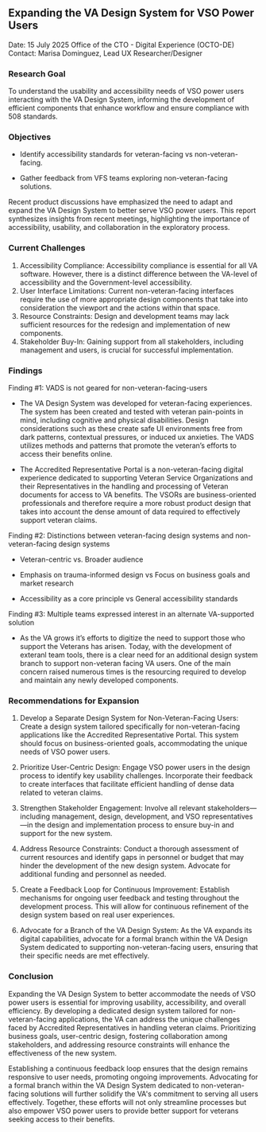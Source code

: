 ## Expanding the VA Design System for VSO Power Users 

Date: 15 July 2025
Office of the CTO - Digital Experience (OCTO-DE)
Contact: Marisa Dominguez, Lead UX Researcher/Designer 

### Research Goal 

To understand the usability and accessibility needs of VSO power users interacting with the VA Design System, informing the development of efficient components that enhance workflow and ensure compliance with 508 standards. 

### Objectives 

*   Identify accessibility standards for veteran-facing vs non-veteran-facing. 

*   Gather feedback from VFS teams exploring non-veteran-facing solutions. 

Recent product discussions have emphasized the need to adapt and expand the VA Design System to better serve VSO power users. This report synthesizes insights from recent meetings, highlighting the importance of accessibility, usability, and collaboration in the exploratory process. 

### Current Challenges 

1.  Accessibility Compliance: Accessibility compliance is essential for all VA software. However, there is a distinct difference between the VA\-level of accessibility and the Government\-level accessibility.  
2.  User Interface Limitations: Current non-veteran-facing interfaces require the use of more appropriate design components that take into consideration the viewport and the actions within that space. 
3.  Resource Constraints: Design and development teams may lack sufficient resources for the redesign and implementation of new components. 
4.  Stakeholder Buy-In: Gaining support from all stakeholders, including management and users, is crucial for successful implementation. 

### Findings 

Finding #1: VADS is not geared for non-veteran-facing-users 
*   The VA Design System was developed for veteran-facing experiences. The system has been created and tested with veteran pain-points in mind, including cognitive and physical disabilities. Design considerations such as these create safe UI environments free from dark patterns, contextual pressures, or induced ux anxieties. The VADS utilizes methods and patterns that promote the veteran’s efforts to access their benefits online. 

*   The Accredited Representative Portal is a non-veteran-facing digital experience dedicated to supporting Veteran Service Organizations and their Representatives in the handling and processing of Veteran documents for access to VA benefits. The VSORs are business-oriented  professionals and therefore require a more robust product design that takes into account the dense amount of data required to effectively support veteran claims.  

Finding #2: Distinctions between veteran-facing design systems and non-veteran-facing design systems 
*   Veteran-centric vs. Broader audience 
    
*   Emphasis on trauma-informed design vs Focus on business goals and market research 
    
*   Accessibility as a core principle vs General accessibility standards 
    
Finding #3: Multiple teams expressed interest in an alternate VA-supported solution 
*   As the VA grows it’s efforts to digitize the need to support those who support the Veterans has arisen. Today, with the development of exteranl team tools, there is a clear need for an additional design system branch to support non-veteran facing VA users. One of the main concern raised numerous times is the resourcing required to develop and maintain any newly developed components. 
    

### Recommendations for Expansion 

1.  Develop a Separate Design System for Non-Veteran-Facing Users: Create a design system tailored specifically for non-veteran-facing applications like the Accredited Representative Portal. This system should focus on business-oriented goals, accommodating the unique needs of VSO power users. 

2.  Prioritize User-Centric Design: Engage VSO power users in the design process to identify key usability challenges. Incorporate their feedback to create interfaces that facilitate efficient handling of dense data related to veteran claims. 

3.  Strengthen Stakeholder Engagement: Involve all relevant stakeholders—including management, design, development, and VSO representatives—in the design and implementation process to ensure buy-in and support for the new system. 

4.  Address Resource Constraints: Conduct a thorough assessment of current resources and identify gaps in personnel or budget that may hinder the development of the new design system. Advocate for additional funding and personnel as needed. 

5.  Create a Feedback Loop for Continuous Improvement: Establish mechanisms for ongoing user feedback and testing throughout the development process. This will allow for continuous refinement of the design system based on real user experiences. 

6.  Advocate for a Branch of the VA Design System: As the VA expands its digital capabilities, advocate for a formal branch within the VA Design System dedicated to supporting non-veteran-facing users, ensuring that their specific needs are met effectively. 

### Conclusion 

Expanding the VA Design System to better accommodate the needs of VSO power users is essential for improving usability, accessibility, and overall efficiency. By developing a dedicated design system tailored for non-veteran-facing applications, the VA can address the unique challenges faced by Accredited Representatives in handling veteran claims. Prioritizing business goals, user-centric design, fostering collaboration among stakeholders, and addressing resource constraints will enhance the effectiveness of the new system. 

Establishing a continuous feedback loop ensures that the design remains responsive to user needs, promoting ongoing improvements. Advocating for a formal branch within the VA Design System dedicated to non-veteran-facing solutions will further solidify the VA's commitment to serving all users effectively. Together, these efforts will not only streamline processes but also empower VSO power users to provide better support for veterans seeking access to their benefits.
